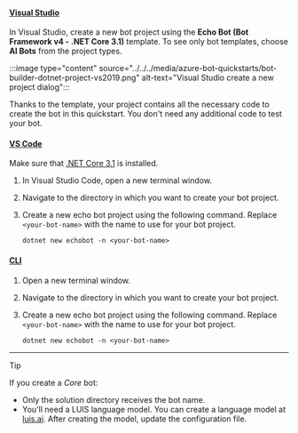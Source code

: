 #### [Visual Studio](#tab/vs)

In Visual Studio, create a new bot project using the **Echo Bot (Bot Framework v4 - .NET Core 3.1)** template. To see only bot templates, choose **AI Bots** from the project types.

:::image type="content" source="../../../media/azure-bot-quickstarts/bot-builder-dotnet-project-vs2019.png" alt-text="Visual Studio create a new project dialog":::

Thanks to the template, your project contains all the necessary code to create the bot in this quickstart. You don't need any additional code to test your bot.

#### [VS Code](#tab/vscode)

Make sure that [.NET Core 3.1](https://dotnet.microsoft.com/download) is installed.

1. In Visual Studio Code, open a new terminal window.
1. Navigate to the directory in which you want to create your bot project.
1. Create a new echo bot project using the following command. Replace `<your-bot-name>` with the name to use for your bot project.

   ```console
   dotnet new echobot -n <your-bot-name>
   ```

#### [CLI](#tab/cli)

1. Open a new terminal window.
1. Navigate to the directory in which you want to create your bot project.
1. Create a new echo bot project using the following command. Replace `<your-bot-name>` with the name to use for your bot project.

   ```console
   dotnet new echobot -n <your-bot-name>
   ```

---

> [!TIP]
> If you create a _Core_ bot:
>
> - Only the solution directory receives the bot name.
> - You'll need a LUIS language model. You can create a language model at [luis.ai](https://www.luis.ai). After creating the model, update the configuration file.
